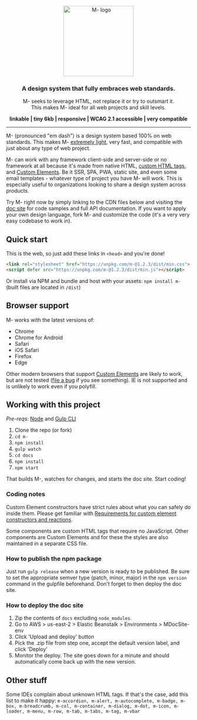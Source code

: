 <p align="center">
  <a href="http://m-docs.org">
    <img src="http://m-docs.org/img/m-logo.png" alt="M- logo" width="192">
  </a>
</p>
<h3 align="center">A design system that fully embraces web standards.</h3>
<p align="center">M- seeks to leverage HTML, not replace it or try to outsmart it.<br>This makes M- ideal for all web projects and skill levels.</p>
<p align="center"><strong>linkable | tiny 6kb | responsive | WCAG 2.1 accessible | very compatible</strong></p>
<hr>

M- (pronounced "em dash") is a design system based 100% on web standards. This makes M- [extremely light](http://m-docs.org/#performance), very fast, and compatible with just about any type of web project.

M- can work with any framework client-side and server-side or no framework at all because it's made from native HTML, [custom HTML tags](https://dev.to/jfbrennan/custom-html-tags-4788), and [Custom Elements](https://developer.mozilla.org/en-US/docs/Web/API/Window/customElements). Be it SSR, SPA, PWA, static site, and even some email templates - whatever type of project you have M- will work. This is especially useful to organizations looking to share a design system across products.

Try M- right now by simply linking to the CDN files below and visiting the [doc site](http://m-docs.org) for code samples and full API documentation. If you want to apply your own design language, fork M- and customize the code (it's a very very easy codebase to work in).

## Quick start
This is the web, so just add these links in `<head>` and you're done!
```html
<link rel="stylesheet" href="https://unpkg.com/m-@1.2.3/dist/min.css">
<script defer src="https://unpkg.com/m-@1.2.3/dist/min.js"></script>
```
Or install via NPM and bundle and host with your assets: `npm install m-` (built files are located in `/dist`)

## Browser support
M- works with the latest versions of:

- Chrome
- Chrome for Android
- Safari
- iOS Safari
- Firefox
- Edge

Other modern browsers that support [Custom Elements](https://developer.mozilla.org/en-US/docs/Web/API/Window/customElements) are likely to work, but are not tested ([file a bug](https://github.com/jfbrennan/m-/issues) if you see something). IE is not supported and is unlikely to work even if you polyfill.

## Working with this project
_Pre-reqs:_ [Node](https://nodejs.org) and [Gulp CLI](https://gulpjs.com/docs/en/getting-started/quick-start)

1. Clone the repo (or fork)
1. `cd m-`
1. `npm install`
1. `gulp watch`
1. `cd docs`
1. `npm install`
1. `npm start`

That builds M-, watches for changes, and starts the doc site. Start coding!

### Coding notes
Custom Element constructors have strict rules about what you can safely do inside them. Please get familiar with [Requirements for custom element constructors and reactions](https://html.spec.whatwg.org/multipage/custom-elements.html#custom-element-conformance).

Some components are custom HTML tags that require no JavaScript. Other components are Custom Elements and for these the styles are also maintained in a separate CSS file.

### How to publish the npm package
Just run `gulp release` when a new version is ready to be published. Be sure to set the appropriate semver type (patch, minor, major) in the `npm version` command in the gulpfile beforehand. Don't forget to then deploy the doc site.

### How to deploy the doc site
1. Zip the contents of `docs` excluding `node_modules`.
1. Go to AWS > us-east-2 > Elastic Beanstalk > Environments > MDocSite-env
1. Click 'Upload and deploy' button
1. Pick the .zip file from step one, accept the default version label, and click 'Deploy'
1. Monitor the deploy. The site goes down for a minute and should automatically come back up with the new version.
 
## Other stuff
Some IDEs complain about unknown HTML tags. If that's the case, add this list to make it happy:
`m-accordion, m-alert, m-autocomplete, m-badge, m-box, m-breadcrumb, m-col, m-container, m-dialog, m-dot, m-icon, m-loader, m-menu, m-row, m-tab, m-tabs, m-tag, m-vbar`
